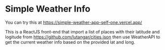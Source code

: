 # Simple Weather Info

You can try this at https://simple-weather-app-self-one.vercel.app/

This is a ReactJS front-end that import a list of places with their latitude and logitude from https://github.com/lutangar/cities.json then use WeatherAPI to get the current weather info based on the provided lat and long.